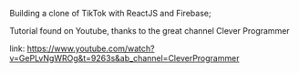 Building a clone of TikTok with ReactJS and Firebase;

Tutorial found on Youtube, thanks to the great channel Clever Programmer

link: https://www.youtube.com/watch?v=GePLvNgWROg&t=9263s&ab_channel=CleverProgrammer